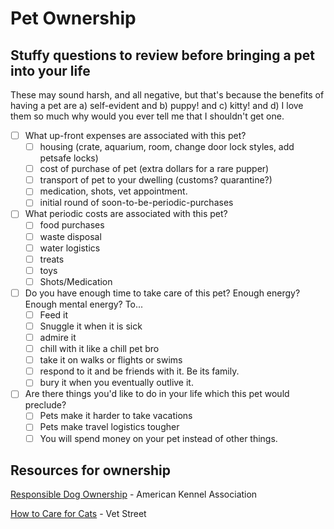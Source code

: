 # Pet Ownership


## Stuffy questions to review before bringing a pet into your life

These may sound harsh, and all negative, but that's because the benefits of having a pet are a) self-evident and b) puppy! and c) kitty! and d) I love them so much why would you ever tell me that I shouldn't get one.

- [ ] What up-front expenses are associated with this pet?
	- [ ] housing (crate, aquarium, room, change door lock styles, add petsafe locks)
	- [ ] cost of purchase of pet (extra dollars for a rare pupper)
	- [ ] transport of pet to your dwelling (customs? quarantine?)
	- [ ] medication, shots, vet appointment. 
	- [ ] initial round of soon-to-be-periodic-purchases
	
- [ ] What periodic costs are associated with this pet?
	- [ ] food purchases 
	- [ ] waste disposal
	- [ ] water logistics
	- [ ] treats
	- [ ] toys
	- [ ] Shots/Medication

- [ ] Do you have enough time to take care of this pet? Enough energy? Enough mental energy? To...
	- [ ] Feed it
	- [ ] Snuggle it when it is sick
	- [ ] admire it
	- [ ] chill with it like a chill pet bro
	- [ ] take it on walks or flights or swims
	- [ ] respond to it and be friends with it. Be its family.
	- [ ] bury it when you eventually outlive it.

- [ ] Are there things you'd like to do in your life which this pet would preclude?
	- [ ] Pets make it harder to take vacations
	- [ ] Pets make travel logistics tougher
	- [ ] You will spend money on your pet instead of other things.
	
## Resources for ownership

[Responsible Dog Ownership](http://www.akc.org/dog-owners/responsible-dog-ownership/) - American Kennel Association

[How to Care for Cats](http://www.vetstreet.com/cats/) - Vet Street